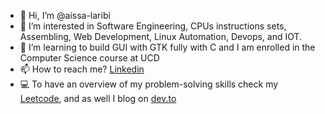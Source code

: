 - 👋 Hi, I’m @aissa-laribi
- 👀 I’m interested in Software Engineering, CPUs instructions sets, Assembling, Web Development, Linux Automation, Devops, and IOT.
- 🌱 I’m learning to build GUI with GTK fully with C and I am enrolled in the Computer Science course at UCD
- 📫 How to reach me? [Linkedin](https://www.linkedin.com/in/aissa-laribi-3704b8162/)
- :computer: To have an overview of my problem-solving skills check my [Leetcode]( https://leetcode.com/aissa-laribi/), and as well I blog on [dev.to](https://dev.to/aissalaribi)
<!---
aissa-laribi/aissa-laribi is a ✨ special ✨ repository because its `README.md` (this file) appears on your GitHub profile.
You can click the Preview link to take a look at your changes.
--->
